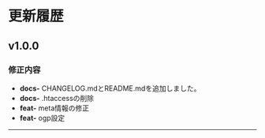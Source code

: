 # 更新履歴

## v1.0.0

### 修正内容
-   **docs-** CHANGELOG.mdとREADME.mdを追加しました。
-   **docs-** .htaccessの削除
-   **feat-** meta情報の修正
-   **feat-** ogp設定


---